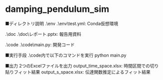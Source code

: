 # damping_pendulum_sim

■ディレクトリ説明
.\env
.\env\test.yml: Conda仮想環境

.\doc
.\doc\レポート.pptx: 報告用資料

.\code
.\code\main.py: 開発コード


■実行手段
.\code内で以下のコマンドを実行
python main.py

■出力
2つのExcelファイルを出力
output_time_space.xlsx: 時間区間での切り貼りフィット結果
output_s_space.xlsx: 伝達関数推定によるフィット結果
